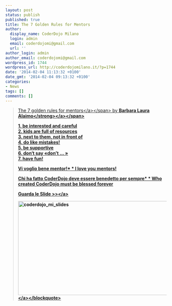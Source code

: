 ```yaml
---
layout: post
status: publish
published: true
title: The 7 Golden Rules for Mentors
author:
  display_name: CoderDojo Milano
  login: admin
  email: coderdojomi@gmail.com
  url: ''
author_login: admin
author_email: coderdojomi@gmail.com
wordpress_id: 1744
wordpress_url: http://coderdojomilano.it/?p=1744
date: '2014-02-04 11:13:32 +0100'
date_gmt: '2014-02-04 09:13:32 +0100'
categories:
- News
tags: []
comments: []
---
```

<blockquote><span style="text-decoration: underline;"><a href="http:&#47;&#47;www.slideshare.net&#47;straordinariamentenormale&#47;the-7-golden-rules-for-mentors" target="_blank">The 7 golden rules for mentors<&#47;a><&#47;span>&nbsp;by <span style="text-decoration: underline;"><a href="http:&#47;&#47;www.straordinariamentenormale.it&#47;" target="_blank"><strong>Barbara Laura Alaimo<&#47;strong><&#47;a><&#47;span></p>
<p>1. be interested and careful<br />
2. kids are full of resources<br />
3. next to them, not in front of<br />
4. do like mistakes!<br />
5. be supportive<br />
6. don&lsquo;t say &laquo;don&rsquo;t &hellip; &raquo;<br />
7. have fun!</p>
<p>Vi voglio bene mentor!* * I love you mentors!</p>
<p>Chi ha fatto CoderDojo deve essere benedetto per sempre* * Who created CoderDojo must be blessed forever</p>
<p><a href="http:&#47;&#47;www.slideshare.net&#47;straordinariamentenormale&#47;the-7-golden-rules-for-mentors" target="_blank">Guarda le Slide >><&#47;a></p>
<p><a href="http:&#47;&#47;www.slideshare.net&#47;straordinariamentenormale&#47;the-7-golden-rules-for-mentors" target="_blank"><img class="size-full wp-image-1748 aligncenter" alt="coderdojo_mi_slides" src="http:&#47;&#47;coderdojomilano.it&#47;wp-content&#47;uploads&#47;2014&#47;02&#47;coderdojo_mi_slides-e1391505159896.jpg" width="500" height="293" &#47;><&#47;a><&#47;blockquote></p>
